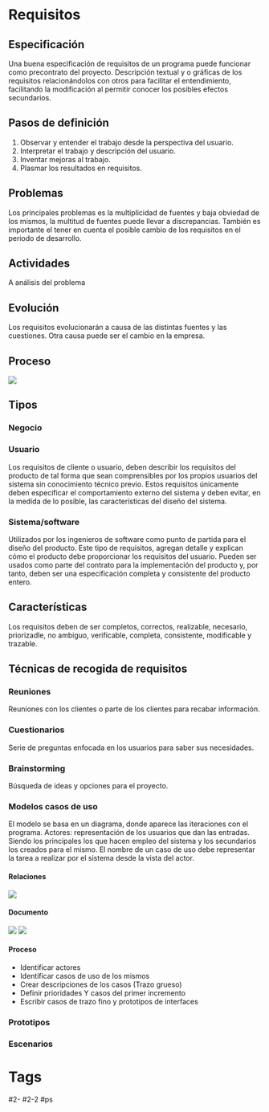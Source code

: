 # Requisitos
## Especificación
Una buena especificación de requisitos de un programa puede funcionar como precontrato del proyecto.
Descripción textual y o gráficas de los requisitos relacionándolos con otros para facilitar el entendimiento, facilitando la modificación al permitir conocer los posibles efectos secundarios.
## Pasos de definición
1. Observar y entender el trabajo desde la perspectiva del usuario.
2. Interpretar el trabajo y descripción del usuario.
3. Inventar mejoras al trabajo.
4. Plasmar los resultados en requisitos.
## Problemas
Los principales problemas es la multiplicidad de fuentes y baja obviedad de los mismos, la multitud de fuentes puede llevar a discrepancias. También es importante el tener en cuenta el posible cambio de los requisitos en el periodo de desarrollo.
## Actividades
A análisis del problema
## Evolución
Los requisitos evolucionarán a causa de las distintas fuentes y las cuestiones. Otra causa puede ser el cambio en la empresa.
## Proceso
![](https://lh6.googleusercontent.com/CtPIlsttxSu7KKjWRl4Ke13XszYbEk1EL1v372b2B5vvCM3Y7jryKyogNqv66Rt0Fbmcj_7VjhW6-IQL5MgQeQ3n1GBVsgHP1YwkAfPt7z14CHMJs6VOEtdMf8J4OHVF9Ie0GErJG5P0jODaBvSX8kM)
## Tipos
### Negocio
### Usuario
Los requisitos de cliente o usuario, deben describir los requisitos del producto de tal forma que sean comprensibles por los propios usuarios del sistema sin conocimiento técnico previo.
Estos requisitos únicamente deben especificar el comportamiento externo del sistema y deben evitar, en la medida de lo posible, las características del diseño del sistema.
### Sistema/software
Utilizados por los ingenieros de software como punto de partida para el diseño del producto. Este tipo de requisitos, agregan detalle y explican cómo el producto debe proporcionar los requisitos del usuario. Pueden ser usados como parte del contrato para la implementación del producto y, por tanto, deben ser una especificación completa y consistente del producto entero.
## Características
Los requisitos deben de ser completos, correctos, realizable, necesario, priorizadle, no ambiguo, verificable, completa, consistente, modificable y trazable.
## Técnicas de recogida de requisitos
### Reuniones
Reuniones con los clientes o parte de los clientes para recabar información.
### Cuestionarios
Serie de preguntas enfocada en los usuarios para saber sus necesidades.
### Brainstorming
Búsqueda de ideas y opciones para el proyecto.
### Modelos casos de uso
El modelo se basa en un diagrama, donde aparece las iteraciones con el programa.
Actores: representación de los usuarios que dan las entradas. Siendo los principales los que hacen empleo del sistema y los secundarios los creados para el mismo.
El nombre de un caso de uso debe representar la tarea a realizar por el sistema desde la vista del actor.
#### Relaciones
![](https://lh4.googleusercontent.com/ecof1Dvekj5MP_jeLb0c6vJtR4Y0o4a_2lPKq-BXEbPquu8IZYmX4wMLTib1FNb62PkSVIC7DvOcIb6bxVbuOM7JldVYD5-wxJkjh9ymfPk26c46HIHriPOkmKuGkbQMQwOdqH4PzjIRIiIfiMwI5V4)
#### Documento
![](https://lh5.googleusercontent.com/CxRVygT7ml4Odi7JiaGytI4y_nzVvQcbKOjIeGgnsM2ofogQk6tcMYRPsupxBECYR3hb8N5yjZHE0DC7y3xLcIaI5g71RjYJhFOWcJpUhhE49UqQ3A0OohPXyaYXR9sl2eNn1aVxPd6V0yO_UkOSFM4)
![](https://lh4.googleusercontent.com/vkeWGU0ojQ-CHc4gTgQ9n_bXeknGSW6Q-pGJZIFw6Rpvw0WKverfhc0F7sow3DGuBb2XFTeH7SPUY7yqpMTsZhzSaFex7ICuAAhsbhmOtAci4ipM2vS3_6Wtf_fisy_XpceQqg6GDZei6oxsWKIPxLk)
#### Proceso
- Identificar actores
- Identificar casos de uso de los mismos
- Crear descripciones de los casos (Trazo grueso)
- Definir prioridades Y casos del primer incremento
- Escribir casos de trazo fino y prototipos de interfaces
### Prototipos
### Escenarios
# Tags
#2- 
#2-2 
#ps 